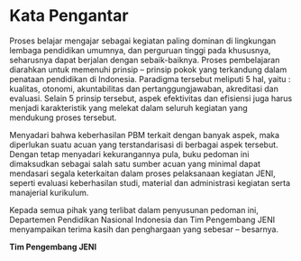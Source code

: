# Kata Pengantar

Proses belajar mengajar sebagai kegiatan paling dominan di lingkungan lembaga pendidikan umumnya, dan perguruan tinggi pada khususnya, seharusnya dapat berjalan dengan sebaik-baiknya. Proses pembelajaran diarahkan untuk memenuhi prinsip – prinsip pokok yang terkandung dalam penataan pendidikan di Indonesia. Paradigma tersebut meliputi 5 hal, yaitu : kualitas, otonomi, akuntabilitas dan pertanggungjawaban, akreditasi dan evaluasi. Selain 5 prinsip tersebut, aspek efektivitas dan efisiensi juga harus menjadi karakteristik yang melekat dalam seluruh kegiatan yang mendukung proses tersebut.

Menyadari bahwa keberhasilan PBM terkait dengan banyak aspek, maka diperlukan suatu acuan yang terstandarisasi di berbagai aspek tersebut. Dengan tetap menyadari kekurangannya pula, buku pedoman ini dimaksudkan sebagai salah satu sumber acuan yang minimal dapat mendasari segala keterkaitan dalam proses pelaksanaan kegiatan JENI, seperti evaluasi keberhasilan studi, material
dan administrasi kegiatan serta manajerial kurikulum.

Kepada semua pihak yang terlibat dalam penyusunan pedoman ini, Departemen Pendidikan Nasional Indonesia dan Tim Pengembang JENI menyampaikan terima kasih dan penghargaan yang sebesar – besarnya.

**Tim Pengembang JENI**
